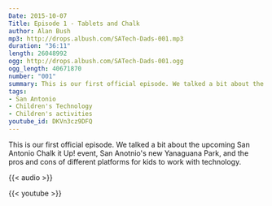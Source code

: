 ```yaml
---
Date: 2015-10-07
Title: Episode 1 - Tablets and Chalk
author: Alan Bush
mp3: http://drops.albush.com/SATech-Dads-001.mp3
duration: "36:11"
length: 26048992
ogg: http://drops.albush.com/SATech-Dads-001.ogg
ogg_length: 40671870
number: "001"
summary: This is our first official episode. We talked a bit about the upcoming San Antonio Chalk it Up! event, and the pros and cons of different platforms for kids to work with technology.
tags:
- San Antonio
- Children's Technology
- Children's activities
youtube_id: DKVn3cz9DFQ
---
```


This is our first official episode. We talked a bit about the upcoming San Antonio Chalk it Up! event, San Anotnio's new Yanaguana Park, and the pros and cons of different platforms for kids to work with technology.


{{< audio >}}

{{< youtube >}}
